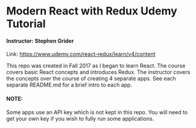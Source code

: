 # Modern React with Redux Udemy Tutorial
#### Instructor: Stephen Grider
Link: https://www.udemy.com/react-redux/learn/v4/content

This repo was created in Fall 2017 as I began to learn React.  The course covers basic React concepts and introduces Redux.  The instructor covers the concepts over the course of creating 4 separate apps.  See each separate README.md for a brief intro to each app.

#### NOTE:
Some apps use an API key which is not kept in this repo.  You will need to get your own key if you wish to fully run some applications.